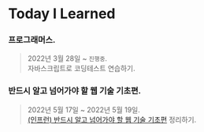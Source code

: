 # Today I Learned

### 프로그래머스.
> 2022년 3월 28일 ~ `진행중`.  
> 자바스크립트로 코딩테스트 연습하기.


### 반드시 알고 넘어가야 할 웹 기술 기초편.
> 2022년 5월 17일 ~ 2022년 5월 19일.  
> [(인프런) 반드시 알고 넘어가야 할 웹 기술 기초편](https://www.inflearn.com/course/%EC%9B%B9-%EA%B8%B0%EC%88%A0-%EA%B8%B0%EC%B4%88/dashboard) 정리하기.